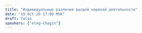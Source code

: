 ```yaml
---
title: "Индивидуальные различия высшей нервной деятельности"
date: "19 Oct 20 17:00 MSK"
draft: false
speakers: ["oleg-chagin"]
---
```

